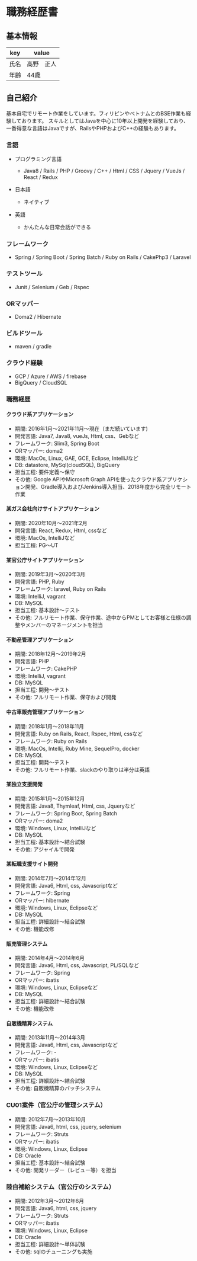 # 職務経歴書
## 基本情報
|key|value|
|---|-----|
|氏名|高野　正人|
|年齢|44歳|

## 自己紹介
基本自宅でリモート作業をしています。フィリピンやベトナムとのBSE作業も経験しております。
スキルとしてはJavaを中心に10年以上開発を経験しており、一番得意な言語はJavaですが、RailsやPHPおよびC++の経験もあります。

### 言語

- プログラミング言語
  - Java8 / Rails / PHP / Groovy / C++ / Html / CSS / Jquery / VueJs / React / Redux

- 日本語
  - ネイティブ
- 英語
  - かんたんな日常会話ができる

### フレームワーク

- Spring / Spring Boot / Spring Batch / Ruby on Rails / CakePhp3 / Laravel

### テストツール

- Junit / Selenium / Geb / Rspec

### ORマッパー

- Doma2 / Hibernate

### ビルドツール

- maven / gradle 

### クラウド経験

- GCP / Azure / AWS / firebase
- BigQuery / CloudSQL 

### 職務経歴
#### クラウド系アプリケーション
- 期間: 2016年1月〜2021年11月〜現在（まだ続いています)
- 開発言語: Java7, Java8, vueJs, Html, css、Gebなど
- フレームワーク: Slim3, Spring Boot
- ORマッパー: doma2
- 環境: MacOs, Linux, GAE, GCE, Eclipse, IntelliJなど
- DB: datastore, MySql(cloudSQL), BigQuery
- 担当工程: 要件定義〜保守
- その他: Google APIやMicrosoft Graph APIを使ったクラウド系アプリケション開発、Gradle導入およびJenkins導入担当、2018年度から完全リモート作業

#### 某ガス会社向けサイトアプリケーション
- 期間: 2020年10月〜2021年2月
- 開発言語: React, Redux, Html, cssなど
- 環境: MacOs, IntelliJなど
- 担当工程: PG〜UT

#### 某官公庁サイトアプリケーション
- 期間: 2019年3月〜2020年3月
- 開発言語: PHP, Ruby
- フレームワーク: laravel, Ruby on Rails
- 環境: IntelliJ, vagrant
- DB: MySQL
- 担当工程: 基本設計〜テスト
- その他: フルリモート作業、保守作業、途中からPMとしてお客様と仕様の調整やメンバーのマネージメントを担当

#### 不動産管理アプリケーション
- 期間: 2018年12月〜2019年2月
- 開発言語: PHP
- フレームワーク: CakePHP
- 環境: IntelliJ, vagrant
- DB: MySQL
- 担当工程: 開発〜テスト
- その他: フルリモート作業、保守および開発

#### 中古車販売管理アプリケーション
- 期間: 2018年1月〜2018年11月
- 開発言語: Ruby on Rails, React, Rspec, Html, cssなど
- フレームワーク: Ruby on Rails
- 環境: MacOs, Intellij, Ruby Mine, SequelPro, docker
- DB: MySQL
- 担当工程: 開発〜テスト
- その他: フルリモート作業、slackのやり取りは半分は英語

#### 某独立支援開発
- 期間: 2015年1月〜2015年12月
- 開発言語: Java8, Thymleaf, Html, css, Jqueryなど
- フレームワーク: Spring Boot, Spring Batch
- ORマッパー: doma2
- 環境: Windows, Linux, IntelliJなど
- DB: MySQL
- 担当工程: 基本設計〜結合試験
- その他: アジャイルで開発

#### 某転職支援サイト開発
- 期間: 2014年7月〜2014年12月
- 開発言語: Java6, Html, css, Javascriptなど
- フレームワーク: Spring
- ORマッパー: hibernate
- 環境: Windows, Linux, Eclipseなど
- DB: MySQL
- 担当工程: 詳細設計〜結合試験
- その他: 機能改修

#### 販売管理システム
- 期間: 2014年4月〜2014年6月
- 開発言語: Java6, Html, css, Javascript, PL/SQLなど
- フレームワーク: Spring
- ORマッパー: ibatis
- 環境: Windows, Linux, Eclipseなど
- DB: MySQL
- 担当工程: 詳細設計〜結合試験
- その他: 機能改修

#### 自販機精算システム
- 期間: 2013年11月〜2014年3月
- 開発言語: Java6, Html, css, Javascriptなど
- フレームワーク: -
- ORマッパー: ibatis
- 環境: Windows, Linux, Eclipseなど
- DB: MySQL
- 担当工程: 詳細設計〜結合試験
- その他: 自販機精算のバッチシステム

### CU01案件（官公庁の管理システム）
- 期間: 2012年7月〜2013年10月
- 開発言語: Java6, html, css, jquery, selenium
- フレームワーク: Struts
- ORマッパー: ibatis
- 環境: Windows, Linux, Eclipse
- DB: Oracle
- 担当工程: 基本設計〜結合試験
- その他: 開発リーダー（レビュー等）を担当

### 陸自補給システム（官公庁のシステム）
- 期間: 2012年3月〜2012年6月
- 開発言語: Java6, html, css, jquery
- フレームワーク: Struts
- ORマッパー: ibatis
- 環境: Windows, Linux, Eclipse
- DB: Oracle
- 担当工程: 詳細設計〜単体試験
- その他: sqlのチューニングも実施

